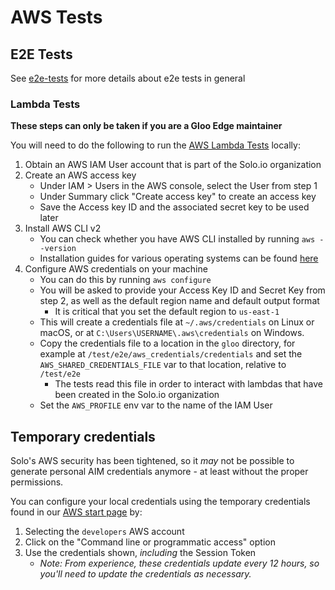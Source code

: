 # AWS Tests

## E2E Tests
See [e2e-tests](./e2e-tests.md) for more details about e2e tests in general

### Lambda Tests
**These steps can only be taken if you are a Gloo Edge maintainer**

You will need to do the following to run the [AWS Lambda Tests](/test/e2e/aws_test.go) locally:
1. Obtain an AWS IAM User account that is part of the Solo.io organization
2. Create an AWS access key
    - Under IAM > Users in the AWS console, select the User from step 1
    - Under Summary click "Create access key" to create an access key
    - Save the Access key ID and the associated secret key to be used later
3. Install AWS CLI v2
    - You can check whether you have AWS CLI installed by running `aws --version`
    - Installation guides for various operating systems can be found [here](https://docs.aws.amazon.com/cli/latest/userguide/install-cliv2.html)
4. Configure AWS credentials on your machine
    - You can do this by running `aws configure`
    - You will be asked to provide your Access Key ID and Secret Key from step 2, as well as the default region name and default output format
        - It is critical that you set the default region to `us-east-1`
    - This will create a credentials file at `~/.aws/credentials` on Linux or macOS, or at `C:\Users\USERNAME\.aws\credentials` on Windows. 
    - Copy the credentials file to a location in the `gloo` directory, for example at `/test/e2e/aws_credentials/credentials` and set the `AWS_SHARED_CREDENTIALS_FILE` var to that location, relative to `/test/e2e`
      - The tests read this file in order to interact with lambdas that have been created in the Solo.io organization
    - Set the `AWS_PROFILE` env var to the name of the IAM User 

## Temporary credentials
Solo's AWS security has been tightened, so it _may_ not be possible to generate personal AIM credentials anymore - at least without the proper permissions.

You can configure your local credentials using the temporary credentials found in our [AWS start page](https://soloio.awsapps.com/start#/) by:
1. Selecting the `developers` AWS account
2. Click on the "Command line or programmatic access" option
3. Use the credentials shown, _including_ the Session Token
   - _Note: From experience, these credentials update every 12 hours, so you'll need to update the credentials as necessary._
